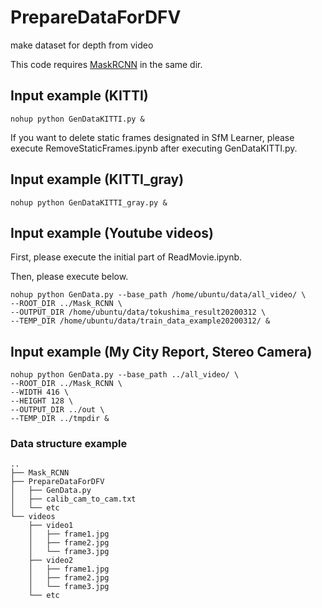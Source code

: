 # PrepareDataForDFV
make dataset for depth from video

This code requires [MaskRCNN](https://github.com/matterport/Mask_RCNN) in the same dir.

## Input example (KITTI)

```script
nohup python GenDataKITTI.py &
```

 If you want to delete static frames designated in SfM Learner, please execute RemoveStaticFrames.ipynb after executing GenDataKITTI.py.
 
 
## Input example (KITTI_gray)

```script
nohup python GenDataKITTI_gray.py &
```

## Input example (Youtube videos)

First, please execute the initial part of ReadMovie.ipynb.

Then, please execute below.

```script
nohup python GenData.py --base_path /home/ubuntu/data/all_video/ \
--ROOT_DIR ../Mask_RCNN \
--OUTPUT_DIR /home/ubuntu/data/tokushima_result20200312 \
--TEMP_DIR /home/ubuntu/data/train_data_example20200312/ &
```



## Input example (My City Report, Stereo Camera)

```script
nohup python GenData.py --base_path ../all_video/ \
--ROOT_DIR ../Mask_RCNN \
--WIDTH 416 \
--HEIGHT 128 \
--OUTPUT_DIR ../out \
--TEMP_DIR ../tmpdir &
```


### Data structure example

```
..
├── Mask_RCNN
├── PrepareDataForDFV
│   ├── GenData.py
│   ├── calib_cam_to_cam.txt
│   └── etc
└── videos
    ├── video1
    │   ├── frame1.jpg
    │   ├── frame2.jpg
    │   └── frame3.jpg
    ├── video2
    │   ├── frame1.jpg
    │   ├── frame2.jpg
    │   └── frame3.jpg
    └── etc
```
